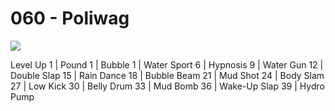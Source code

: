# 060 - Poliwag
![][060]

Level Up
  1   | Pound
  1   | Bubble
  1   | Water Sport
  6   | Hypnosis
  9   | Water Gun
 12   | Double Slap
 15   | Rain Dance
 18   | Bubble Beam
 21   | Mud Shot
 24   | Body Slam
 27   | Low Kick
 30   | Belly Drum
 33   | Mud Bomb
 36   | Wake-Up Slap
 39   | Hydro Pump



[060]: /img/pokemon/060.png
